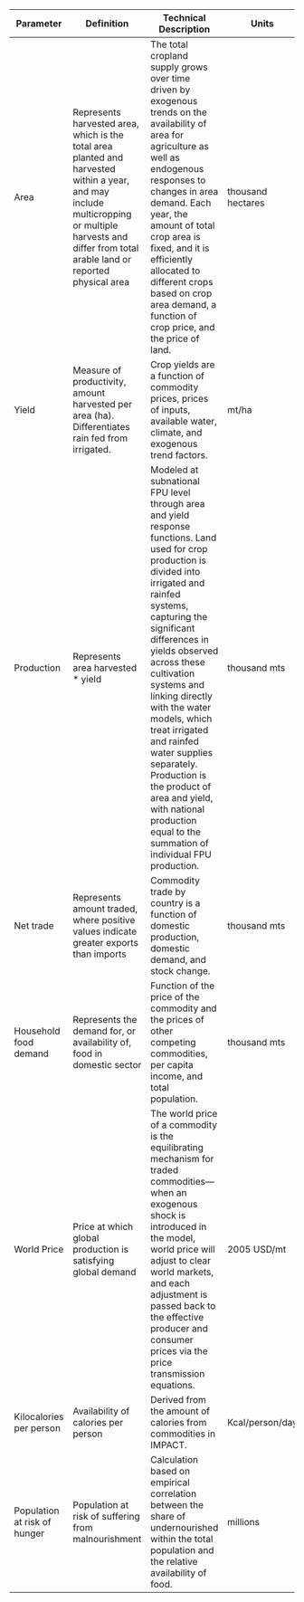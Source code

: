 

| Parameter                    | Definition                                                                                                                                                                                             | Technical Description                                                                                                                                                                                                                                                                                                                                                                                                                                                                  | Units             | Resolution            | Data Source                                  |
|------------------------------|--------------------------------------------------------------------------------------------------------------------------------------------------------------------------------------------------------|----------------------------------------------------------------------------------------------------------------------------------------------------------------------------------------------------------------------------------------------------------------------------------------------------------------------------------------------------------------------------------------------------------------------------------------------------------------------------------------|-------------------|-----------------------|----------------------------------------------|
| Area                         | Represents harvested area, which is the total area planted and harvested within a year, and may include multicropping or multiple harvests and differ from total arable land or reported physical area | The total cropland supply grows over time driven by exogenous trends on the availability of area for agriculture as well as endogenous responses to changes in area demand. Each year, the amount of total crop area is fixed, and it is efficiently allocated to different crops based on crop area demand, a function of crop price, and the price of land.                                                                                                                          | thousand hectares | national, FPU†, SPAM* | FAOSTAT commodity balances                   |
| Yield                        | Measure of productivity, amount harvested per area (ha). Differentiates rain fed from irrigated.                                                                                                       | Crop yields are a function of commodity prices, prices of inputs, available water, climate, and exogenous trend factors.                                                                                                                                                                                                                                                                                                                                                               | mt/ha             | national, FPU†, SPAM* | FAOSTAT commodity balances                   |
| Production                   | Represents area harvested * yield                                                                                                                                                                      | Modeled at subnational FPU level through area and yield response functions. Land used for crop production is divided into irrigated and rainfed systems, capturing the significant differences in yields observed across these cultivation systems and linking directly with the water models, which treat irrigated and rainfed water supplies separately. Production is the product of area and yield, with national production equal to the summation of individual FPU production. | thousand mts      | national, FPU†, SPAM* | calculated                                   |
| Net trade                    | Represents amount traded, where positive values indicate greater exports than imports                                                                                                                  | Commodity trade by country is a function of domestic production, domestic demand, and stock change.                                                                                                                                                                                                                                                                                                                                                                                    | thousand mts      | national              | FAOSTAT commodity balances                   |
| Household food demand        | Represents the demand for, or availability of, food in domestic sector                                                                                                                                 | Function of the price of the commodity and the prices of other competing commodities, per capita income, and total population.                                                                                                                                                                                                                                                                                                                                                         | thousand mts      | national              | FAOSTAT commodity balances                   |
| World Price                  | Price at which global production is satisfying global demand                                                                                                                                           | The world price of a commodity is the equilibrating mechanism for traded commodities—when an exogenous shock is introduced in the model, world price will adjust to clear world markets, and each adjustment is passed back to the effective producer and consumer prices via the price transmission equations.                                                                                                                                                                        | 2005 USD/mt       | global                | OECD Agricultural Market Access Database     |
| Kilocalories per person      | Availability of calories per person                                                                                                                                                                    | Derived from the amount of calories from commodities in IMPACT.                                                                                                                                                                                                                                                                                                                                                                                                                        | Kcal/person/day   | national              | FAOSTAT food supply                          |
| Population at risk of hunger | Population at risk of suffering from malnourishment                                                                                                                                                    | Calculation based on empirical correlation between the share of undernourished within the total population and the relative availability of food.                                                                                                                                                                                                                                                                                                                                      | millions          | national              | Calculated, adapted from Fischer et al. 2005 |
